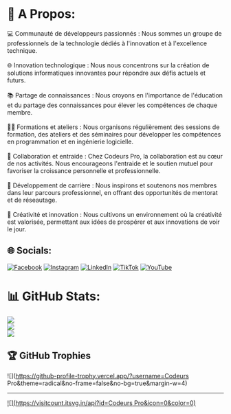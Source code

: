 # 💫 A Propos:
💻 Communauté de développeurs passionnés : Nous sommes un groupe de professionnels de la technologie dédiés à l'innovation et à l'excellence technique.<br><br>🌐 Innovation technologique : Nous nous concentrons sur la création de solutions informatiques innovantes pour répondre aux défis actuels et futurs.<br><br>📚 Partage de connaissances : Nous croyons en l'importance de l'éducation et du partage des connaissances pour élever les compétences de chaque membre.<br><br>👩‍🏫 Formations et ateliers : Nous organisons régulièrement des sessions de formation, des ateliers et des séminaires pour développer les compétences en programmation et en ingénierie logicielle.<br><br>🤝 Collaboration et entraide : Chez Codeurs Pro, la collaboration est au cœur de nos activités. Nous encourageons l'entraide et le soutien mutuel pour favoriser la croissance personnelle et professionnelle.<br><br>🌱 Développement de carrière : Nous inspirons et soutenons nos membres dans leur parcours professionnel, en offrant des opportunités de mentorat et de réseautage.<br><br>🎨 Créativité et innovation : Nous cultivons un environnement où la créativité est valorisée, permettant aux idées de prospérer et aux innovations de voir le jour.


## 🌐 Socials:
[![Facebook](https://img.shields.io/badge/Facebook-%231877F2.svg?logo=Facebook&logoColor=white)](https://facebook.com/codeurspro) [![Instagram](https://img.shields.io/badge/Instagram-%23E4405F.svg?logo=Instagram&logoColor=white)](https://instagram.com/codeurspro) [![LinkedIn](https://img.shields.io/badge/LinkedIn-%230077B5.svg?logo=linkedin&logoColor=white)](https://linkedin.com/in/codeurspro) [![TikTok](https://img.shields.io/badge/TikTok-%23000000.svg?logo=TikTok&logoColor=white)](https://tiktok.com/@codeurspro) [![YouTube](https://img.shields.io/badge/YouTube-%23FF0000.svg?logo=YouTube&logoColor=white)](https://youtube.com/@codeurspro) 
# 📊 GitHub Stats:
![](https://github-readme-stats.vercel.app/api?username=CodeursPro&theme=dark&hide_border=false&include_all_commits=false&count_private=false)<br/>
![](https://github-readme-streak-stats.herokuapp.com/?user=CodeursPro&theme=dark&hide_border=false)<br/>
![](https://github-readme-stats.vercel.app/api/top-langs/?username=CodeursPro&theme=dark&hide_border=false&include_all_commits=false&count_private=false&layout=compact)

## 🏆 GitHub Trophies
![](https://github-profile-trophy.vercel.app/?username=Codeurs Pro&theme=radical&no-frame=false&no-bg=true&margin-w=4)

---
[![](https://visitcount.itsvg.in/api?id=Codeurs Pro&icon=0&color=0)](https://visitcount.itsvg.in)

<!-- Proudly created with GPRM ( https://gprm.itsvg.in ) -->

